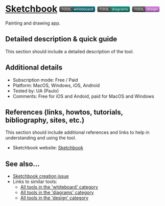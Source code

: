 # [Sketchbook](https://www.autodesk.com/products/sketchbook/overview)  [<img src="images/whiteboard.png" align="bottom">](https://github.com/e-CLOSE/Toolbox/issues?q=label%3A01_TOOL+label%3Awhiteboard) [<img src="images/diagrams.png" align="bottom">](https://github.com/e-CLOSE/Toolbox/issues?q=label%3A01_TOOL+label%3Adiagrams) [<img src="images/design.png" align="bottom">](https://github.com/e-CLOSE/Toolbox/issues?q=label%3A01_TOOL+label%3Adesign)

Painting and drawing app.


## Detailed description & quick guide

This section should include a detailed description of the tool.


## Additional details

- Subscription mode: Free / Paid
- Platform: MacOS, Windows, iOS, Android
- Tested by: UA (Paulo)
- Comments: Free for iOS and Andoid, paid for MacOS and Windows


## References (links, howtos, tutorials, bibliography, sites, etc.)

This section should include additional references and links to help in
understanding and using the tool.

- Sketchbook website: [Sketchbook](https://www.autodesk.com/products/sketchbook/overview)


## See also...

- [Sketchbook creation issue](https://github.com/e-CLOSE/Toolbox/issues/158)
- Links to similar tools:
  - [All tools in the 'whiteboard' category](https://github.com/e-CLOSE/Toolbox/issues?q=label%3A01_TOOL+label%3Awhiteboard)
  - [All tools in the 'diagrams' category](https://github.com/e-CLOSE/Toolbox/issues?q=label%3A01_TOOL+label%3Adiagrams)
  - [All tools in the 'design' category](https://github.com/e-CLOSE/Toolbox/issues?q=label%3A01_TOOL+label%3Adesign)
